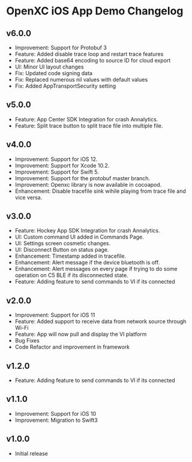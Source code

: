 # OpenXC iOS App Demo Changelog

## v6.0.0

* Improvement: Support for Protobuf 3
* Feature: Added disable trace loop and restart trace features
* Feature: Added base64 encoding to source ID for cloud export
* UI: Minor UI layout changes
* Fix: Updated code signing data
* Fix: Replaced numerous nil values with default values
* Fix: Added AppTransportSecurity setting

## v5.0.0

* Feature: App Center SDK Integration for crash Annalytics.
* Feature: Split trace button to split trace file into multiple file.

## v4.0.0

* Improvement: Support for iOS 12.
* Improvement: Support for Xcode 10.2.
* Improvement: Support for Swift 5.
* Improvement: Support for the protobuf master branch.
* Improvement: Openxc library is now available in cocoapod.
* Enhancement: Disable tracefile sink wihile playing from trace file and vice versa.

## v3.0.0

* Feature: Hockey App SDK Integration for crash Annalytics.
* UI: Custom command UI added in Commands Page.
* UI: Settings screen cosmetic changes.
* UI: Disconnect Button on status page.
* Enhancement: Timestamp added in tracefile.
* Enhancement: Alert message if the device bluetooth is off.
* Enhancement: Alert messages on every page if trying to do some operation on C5 BLE if its disconnected state.
* Feature: Adding feature to send commands to VI if its connected

## v2.0.0

* Improvement: Support for iOS 11
* Feature: Added support to receive data from network source through Wi-Fi
* Feature: App will now pull and display the VI platform
* Bug Fixes
* Code Refactor and improvement in framework

## v1.2.0

* Feature: Adding feature to send commands to VI if its connected

## v1.1.0

* Improvement: Support for iOS 10
* Improvement: Migration to Swift3

## v1.0.0

* Initial release
